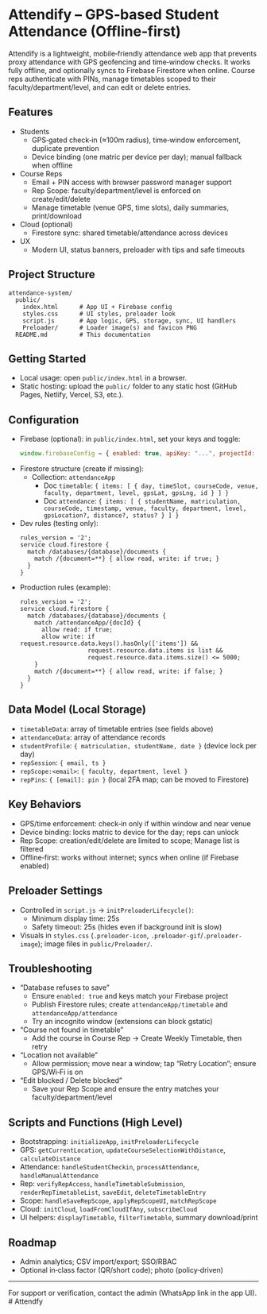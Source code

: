# Attendify – GPS‑based Student Attendance (Offline‑first)

Attendify is a lightweight, mobile‑friendly attendance web app that prevents proxy attendance with GPS geofencing and time‑window checks. It works fully offline, and optionally syncs to Firebase Firestore when online. Course reps authenticate with PINs, manage timetables scoped to their faculty/department/level, and can edit or delete entries.

## Features
- Students
  - GPS‑gated check‑in (≈100m radius), time‑window enforcement, duplicate prevention
  - Device binding (one matric per device per day); manual fallback when offline
- Course Reps
  - Email + PIN access with browser password manager support
  - Rep Scope: faculty/department/level is enforced on create/edit/delete
  - Manage timetable (venue GPS, time slots), daily summaries, print/download
- Cloud (optional)
  - Firestore sync: shared timetable/attendance across devices
- UX
  - Modern UI, status banners, preloader with tips and safe timeouts

## Project Structure
```
attendance-system/
  public/
    index.html      # App UI + Firebase config
    styles.css      # UI styles, preloader look
    script.js       # App logic, GPS, storage, sync, UI handlers
    Preloader/      # Loader image(s) and favicon PNG
  README.md         # This documentation
```

## Getting Started
- Local usage: open `public/index.html` in a browser.
- Static hosting: upload the `public/` folder to any static host (GitHub Pages, Netlify, Vercel, S3, etc.).

## Configuration
- Firebase (optional): in `public/index.html`, set your keys and toggle:
  ```js
  window.firebaseConfig = { enabled: true, apiKey: "...", projectId: "...", ... }
  ```
- Firestore structure (create if missing):
  - Collection: `attendanceApp`
    - Doc `timetable`: `{ items: [ { day, timeSlot, courseCode, venue, faculty, department, level, gpsLat, gpsLng, id } ] }`
    - Doc `attendance`: `{ items: [ { studentName, matriculation, courseCode, timestamp, venue, faculty, department, level, gpsLocation?, distance?, status? } ] }`
- Dev rules (testing only):
  ```
  rules_version = '2';
  service cloud.firestore {
    match /databases/{database}/documents {
      match /{document=**} { allow read, write: if true; }
    }
  }
  ```
- Production rules (example):
  ```
  rules_version = '2';
  service cloud.firestore {
    match /databases/{database}/documents {
      match /attendanceApp/{docId} {
        allow read: if true;
        allow write: if request.resource.data.keys().hasOnly(['items']) &&
                     request.resource.data.items is list &&
                     request.resource.data.items.size() <= 5000;
      }
      match /{document=**} { allow read, write: if false; }
    }
  }
  ```

## Data Model (Local Storage)
- `timetableData`: array of timetable entries (see fields above)
- `attendanceData`: array of attendance records
- `studentProfile`: `{ matriculation, studentName, date }` (device lock per day)
- `repSession`: `{ email, ts }`
- `repScope:<email>`: `{ faculty, department, level }`
- `repPins`: `{ [email]: pin }` (local 2FA map; can be moved to Firestore)

## Key Behaviors
- GPS/time enforcement: check‑in only if within window and near venue
- Device binding: locks matric to device for the day; reps can unlock
- Rep Scope: creation/edit/delete are limited to scope; Manage list is filtered
- Offline‑first: works without internet; syncs when online (if Firebase enabled)

## Preloader Settings
- Controlled in `script.js` → `initPreloaderLifecycle()`:
  - Minimum display time: 25s
  - Safety timeout: 25s (hides even if background init is slow)
- Visuals in `styles.css` (`.preloader-icon`, `.preloader-gif`/`.preloader-image`);
  image files in `public/Preloader/`.

## Troubleshooting
- “Database refuses to save”
  - Ensure `enabled: true` and keys match your Firebase project
  - Publish Firestore rules; create `attendanceApp/timetable` and `attendanceApp/attendance`
  - Try an incognito window (extensions can block gstatic)
- “Course not found in timetable”
  - Add the course in Course Rep → Create Weekly Timetable, then retry
- “Location not available”
  - Allow permission; move near a window; tap “Retry Location”; ensure GPS/Wi‑Fi is on
- “Edit blocked / Delete blocked”
  - Save your Rep Scope and ensure the entry matches your faculty/department/level

## Scripts and Functions (High Level)
- Bootstrapping: `initializeApp`, `initPreloaderLifecycle`
- GPS: `getCurrentLocation`, `updateCourseSelectionWithDistance`, `calculateDistance`
- Attendance: `handleStudentCheckin`, `processAttendance`, `handleManualAttendance`
- Rep: `verifyRepAccess`, `handleTimetableSubmission`, `renderRepTimetableList`, `saveEdit`, `deleteTimetableEntry`
- Scope: `handleSaveRepScope`, `applyRepScopeUI`, `matchRepScope`
- Cloud: `initCloud`, `loadFromCloudIfAny`, `subscribeCloud`
- UI helpers: `displayTimetable`, `filterTimetable`, summary download/print

## Roadmap
- Admin analytics; CSV import/export; SSO/RBAC
- Optional in‑class factor (QR/short code); photo (policy‑driven)

---
For support or verification, contact the admin (WhatsApp link in the app UI).
#   A t t e n d f y  
 